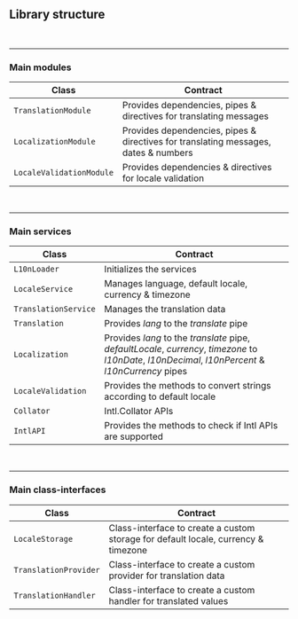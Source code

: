## Library structure

<br>

---

### Main modules
Class | Contract
----- | --------
`TranslationModule` | Provides dependencies, pipes & directives for translating messages
`LocalizationModule` | Provides dependencies, pipes & directives for translating messages, dates & numbers
`LocaleValidationModule` | Provides dependencies & directives for locale validation

<br>

---

### Main services
Class | Contract
----- | --------
`L10nLoader` | Initializes the services
`LocaleService` | Manages language, default locale, currency & timezone
`TranslationService` | Manages the translation data
`Translation` | Provides _lang_ to the _translate_ pipe
`Localization` | Provides _lang_ to the _translate_ pipe, _defaultLocale_, _currency_, _timezone_ to _l10nDate_, _l10nDecimal_, _l10nPercent_ & _l10nCurrency_ pipes
`LocaleValidation` | Provides the methods to convert strings according to default locale
`Collator` | Intl.Collator APIs
`IntlAPI` | Provides the methods to check if Intl APIs are supported

<br>

---

### Main class-interfaces
Class | Contract
----- | --------
`LocaleStorage` | Class-interface to create a custom storage for default locale, currency & timezone
`TranslationProvider` | Class-interface to create a custom provider for translation data
`TranslationHandler` | Class-interface to create a custom handler for translated values
